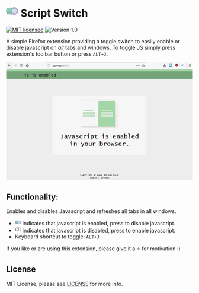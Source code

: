 # <img src="https://raw.githubusercontent.com/JordanMajd/script_switch/master/icons/on.png" width="32" height="32" alt="green switch on"> Script Switch
[![MIT licensed](https://img.shields.io/badge/license-MIT-blue.svg)](/LICENSE) ![Version 1.0](https://img.shields.io/badge/Version-1.0-green.svg)

A simple Firefox extension providing a toggle switch to easily enable or disable javascript on _all_ tabs and windows. To toggle JS simply press extension's toolbar button or press `ALT+J`.

![Gif of user disabling and enabling javascript](/script_switch.gif)

## Functionality:

Enables and disables Javascript and refreshes all tabs in all windows. 

- <img src="https://raw.githubusercontent.com/JordanMajd/script_switch/master/icons/on.png" width="16" height="16" alt="green switch on"> indicates that javascript is enabled, press to disable javascript.
- <img src="https://raw.githubusercontent.com/JordanMajd/script_switch/master/icons/off.png" width="16" height="16" alt="grey switch of"> indicates that javascript is disabled, press to enable javascript.
- Keyboard shortcut to toggle: `ALT+J`

If you like or are using this extension, please give it a :star: for motivation :)

## License

MIT License, please see [LICENSE](/LICENSE) for more info.
